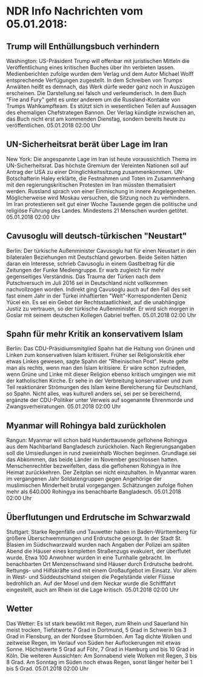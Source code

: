 # NDR Info Nachrichten vom 05.01.2018:


## Trump will Enthüllungsbuch verhindern
Washington:	US-Präsident Trump will offenbar mit juristischen Mitteln die Veröffentlichung eines kritischen Buches über ihn verbieten lassen. Medienberichten zufolge wurden dem Verlag und dem Autor Michael Wolff entsprechende Verfügungen zugestellt. In dem Schreiben von Trumps Anwälten heißt es demnach, das Werk dürfe weder ganz noch in Auszügen erscheinen. Die Darstellung sei falsch und verleumderisch. In dem Buch "Fire and Fury" geht es unter anderem um die Russland-Kontakte von Trumps Wahlkampfteam. Es stützt sich in wesentlichen Teilen auf Aussagen des ehemaligen Chefstrategen Bannon. Der Verlag kündigte inzwischen an, das Buch nicht erst am kommenden Dienstag, sondern bereits heute zu veröffentlichen. 05.01.2018 02:00 Uhr 

## UN-Sicherheitsrat berät über Lage im Iran
New York: Die angespannte Lage im Iran ist heute voraussichtlich Thema im UN-Sicherheitsrat. Das höchste Gremium der Vereinten Nationen soll auf Antrag der USA zu einer Dringlichkeitssitzung zusammenkommen. UN-Botschafterin Haley erklärte, die Festnahmen und Toten im Zusammenhang mit den regierungskritischen Protesten im Iran müssten thematisiert werden. Russland sprach von einer Einmischung in innere Angelegenheiten. Möglicherweise wird Moskau versuchen, die Sitzung noch zu verhindern. Im Iran protestieren seit gut einer Woche Tausende gegen die politische und religiöse Führung des Landes. Mindestens 21 Menschen wurden getötet. 05.01.2018 02:00 Uhr 

## Cavusoglu will deutsch-türkischen "Neustart"
Berlin: Der türkische Außenminister Cavusoglu hat für einen Neustart in den bilateralen Beziehungen mit Deutschland geworben. Beide Seiten hätten daran ein Interesse, schrieb Cavusoglu in einem Gastbeitrag für die Zeitungen der Funke Mediengruppe. Er warb zugleich für mehr gegenseitiges Verständnis. Das Trauma der Türken nach dem Putschversuch im Juli 2016 sei in Deutschland nicht vollkommen nachvollzogen worden. Indirekt ging Cavusoglu auch auf den Fall des seit fast einem Jahr in der Türkei inhaftierten "Welt"-Korrespondenten Deniz Yücel ein. Es sei ein Gebot der Rechtsstaatlichkeit, auf die unabhängige Justiz zu vertrauen, so der türkische Außenminister. Er wird sich morgen in Goslar mit seinem deutschen Kollegen Gabriel treffen. 05.01.2018 02:00 Uhr 

## Spahn für mehr Kritik an konservativem Islam
Berlin: Das CDU-Präsidiumsmitglied Spahn hat die Haltung von Grünen und Linken zum konservativen Islam kritisiert. Früher sei Religionskritik eher etwas Linkes gewesen, sagte Spahn der "Rheinischen Post". Heute gelte man als rechts, wenn man den Islam kritisiere. Er wäre schon zufrieden, wenn Grüne und Linke mit dieser Religion ebenso kritisch umgingen wie mit der katholischen Kirche. Er sehe in der Verbreitung konservativer und zum Teil reaktionärer Strömungen des Islam keine Bereicherung für Deutschland, so Spahn. Nicht alles, was kulturell anders sei, sei per se bereichernd, ergänzte der CDU-Politiker unter Verweis auf sogenannte Ehrenmorde und Zwangsverheiratungen. 05.01.2018 02:00 Uhr 

## Myanmar will Rohingya bald zurückholen
Rangun: Myanmar will schon bald Hunderttausende geflohene Rohingya aus dem Nachbarland Bangladesch zurückholen. Nach Regierungsangaben soll die Umsiedlungen in rund zweieinhalb Wochen beginnen. Grundlage sei das Abkommen, das beide Länder im November geschlossen hatten. Menschenrechtler bezweifelten, dass die geflohenen Rohingya in ihre Heimat zurückkehren. Der Zeitplan sei nicht einzuhalten. In Myanmar waren im vergangenen Jahr Soldatengruppen gegen Angehörige der muslimischen Minderheit brutal vorgegangen. Schätzungen zufolge flohen mehr als 640.000 Rohingya ins benachbarte Bangladesch. 05.01.2018 02:00 Uhr 

## Überflutungen und Erdrutsche im Schwarzwald
Stuttgart: 	Starke Regenfälle und Tauwetter haben in Baden-Württemberg für größere Überschwemmungen und Erdrutsche gesorgt. In der Stadt St. Blasien im Südschwarzwald wurden nach Angaben der Polizei am späten Abend die Häuser eines kompletten Straßenzugs evakuiert, der überflutet wurde. Etwa 100 Anwohner wurden in eine Turnhalle gebracht. Im benachbarten Ort Menzenschwand sind Häuser durch Erdrutsche bedroht. Rettungs- und Hilfskräfte sind mit einem Großaufgebot im Einsatz. Vor allem in West- und Süddeutschland steigen die Pegelstände vieler Flüsse bedrohlich an. Auf der Mosel und dem Neckar wurde die Schifffahrt eingestellt, auch am Rhein ist die Lage kritisch. 05.01.2018 02:00 Uhr 

## Wetter
Das Wetter: Es ist stark bewölkt mit Regen, zum Rhein und Sauerland hin meist trocken, Tiefstwerte 7 Grad in Dortmund, 5 Grad in Schwerin bis 3 Grad in Flensburg, an der Nordsee Sturmböen. Am Tag dichte Wolken und zeitweise Regen, im Verlauf von Süden her Auflockerungen mit etwas Sonne. Höchstwerte 5 Grad auf Föhr, 7 Grad in Hamburg und bis 10 Grad in Köln. Die weiteren Aussichten: Am Sonnabend viele Wolken mit  Regen, 3 bis 8 Grad. Am Sonntag im Süden noch etwas Regen, sonst länger heiter bei 1 bis 5 Grad. 05.01.2018 02:00 Uhr 
